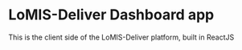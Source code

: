 # LoMIS-Deliver Dashboard app
This is the client side of the LoMIS-Deliver platform, built in ReactJS
